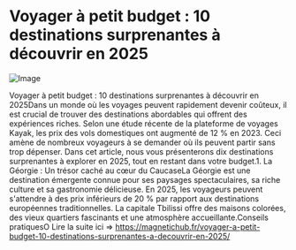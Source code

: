 # Voyager à petit budget : 10 destinations surprenantes à découvrir en 2025

![Image](https://images.pexels.com/photos/3163927/pexels-photo-3163927.jpeg?auto=compress&cs=tinysrgb&h=650&w=940)

Voyager à petit budget : 10 destinations surprenantes à découvrir en 2025Dans un monde où les voyages peuvent rapidement devenir coûteux, il est crucial de trouver des destinations abordables qui offrent des expériences riches. Selon une étude récente de la plateforme de voyages Kayak, les prix des vols domestiques ont augmenté de 12 % en 2023. Ceci amène de nombreux voyageurs à se demander où ils peuvent partir sans trop dépenser. Dans cet article, nous vous présenterons dix destinations surprenantes à explorer en 2025, tout en restant dans votre budget.1. La Géorgie : Un trésor caché au cœur du CaucaseLa Géorgie est une destination émergente connue pour ses paysages spectaculaires, sa riche culture et sa gastronomie délicieuse. En 2025, les voyageurs peuvent s'attendre à des prix inférieurs de 20 % par rapport aux destinations européennes traditionnelles. La capitale Tbilissi offre des maisons colorées, des vieux quartiers fascinants et une atmosphère accueillante.Conseils pratiquesO Lire la suite ici => https://magnetichub.fr/voyager-a-petit-budget-10-destinations-surprenantes-a-decouvrir-en-2025/
